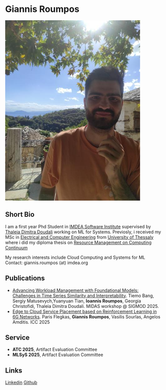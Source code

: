 # Giannis Roumpos

![Giannis Roumpos](https://github.com/iroumpos/iroumpos.github.io/blob/main/index_picture.jpg)

## Short Bio 

I am a first year Phd Student in [IMDEA Software Institute](https://software.imdea.org/) supervised by [Thaleia Dimitra Doudali](https://thaleia-dimitradoudali.github.io/) working on ML for Systems.
Previosly, i received my MSc in [Electrical and Computer Engineering](https://www.e-ce.uth.gr/) from [University of Thessaly](https://www.uth.gr/en) where i did my diploma thesis on [Resource Management on Computing Continuum](https://software.imdea.org/)

My research interests include Cloud Computing and Systems for ML
Contact: giannis.roumpos (at) imdea.org



## Publications

* [Advancing Workload Management with Foundational Models: Challenges in Time Series Similarity and Interpretability](). Tiemo Bang, Sergiy Matusevych,Yuanyuan Tian, **Ioannis Roumpos**, Georgia Christofidi, Thaleia Dimitra Doudali. MIDAS workshop @ SIGMOD 2025.
* [Edge to Cloud Service Placement based on Reinforcement Learning in 6G Networks](). Paris Flegkas, **Giannis Roumpos**, Vasilis Sourlas, Angelos Amditis. ICC 2025



## Service 

* **ATC 2025**, Artifact Evaluation Committee
* **MLSyS 2025**, Artifact Evaluation Committee



## Links
[Linkedin](https://www.linkedin.com/in/giannis-roumpos-28a607198/)
[Github](https://github.com/iroumpos/)
